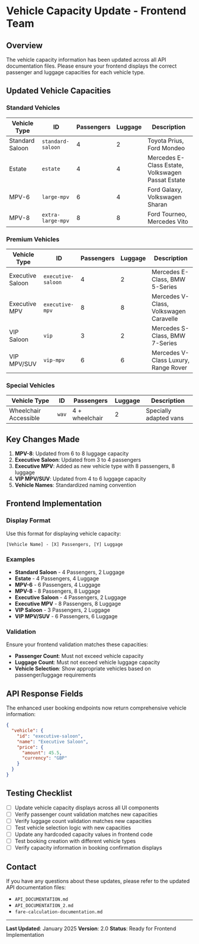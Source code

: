 # Vehicle Capacity Update - Frontend Team

## Overview

The vehicle capacity information has been updated across all API documentation files. Please ensure your frontend displays the correct passenger and luggage capacities for each vehicle type.

## Updated Vehicle Capacities

### Standard Vehicles
| Vehicle Type | ID | Passengers | Luggage | Description |
|--------------|----|------------|---------|-------------|
| Standard Saloon | `standard-saloon` | 4 | 2 | Toyota Prius, Ford Mondeo |
| Estate | `estate` | 4 | 4 | Mercedes E-Class Estate, Volkswagen Passat Estate |
| MPV-6 | `large-mpv` | 6 | 4 | Ford Galaxy, Volkswagen Sharan |
| MPV-8 | `extra-large-mpv` | 8 | 8 | Ford Tourneo, Mercedes Vito |

### Premium Vehicles
| Vehicle Type | ID | Passengers | Luggage | Description |
|--------------|----|------------|---------|-------------|
| Executive Saloon | `executive-saloon` | 4 | 2 | Mercedes E-Class, BMW 5-Series |
| Executive MPV | `executive-mpv` | 8 | 8 | Mercedes V-Class, Volkswagen Caravelle |
| VIP Saloon | `vip` | 3 | 2 | Mercedes S-Class, BMW 7-Series |
| VIP MPV/SUV | `vip-mpv` | 6 | 6 | Mercedes V-Class Luxury, Range Rover |

### Special Vehicles
| Vehicle Type | ID | Passengers | Luggage | Description |
|--------------|----|------------|---------|-------------|
| Wheelchair Accessible | `wav` | 4 + wheelchair | 2 | Specially adapted vans |

## Key Changes Made

1. **MPV-8**: Updated from 6 to 8 luggage capacity
2. **Executive Saloon**: Updated from 3 to 4 passengers
3. **Executive MPV**: Added as new vehicle type with 8 passengers, 8 luggage
4. **VIP MPV/SUV**: Updated from 4 to 6 luggage capacity
5. **Vehicle Names**: Standardized naming convention

## Frontend Implementation

### Display Format
Use this format for displaying vehicle capacity:
```
[Vehicle Name] - [X] Passengers, [Y] Luggage
```

### Examples
- **Standard Saloon** - 4 Passengers, 2 Luggage
- **Estate** - 4 Passengers, 4 Luggage
- **MPV-6** - 6 Passengers, 4 Luggage
- **MPV-8** - 8 Passengers, 8 Luggage
- **Executive Saloon** - 4 Passengers, 2 Luggage
- **Executive MPV** - 8 Passengers, 8 Luggage
- **VIP Saloon** - 3 Passengers, 2 Luggage
- **VIP MPV/SUV** - 6 Passengers, 6 Luggage

### Validation
Ensure your frontend validation matches these capacities:
- **Passenger Count**: Must not exceed vehicle capacity
- **Luggage Count**: Must not exceed vehicle luggage capacity
- **Vehicle Selection**: Show appropriate vehicles based on passenger/luggage requirements

## API Response Fields

The enhanced user booking endpoints now return comprehensive vehicle information:

```json
{
  "vehicle": {
    "id": "executive-saloon",
    "name": "Executive Saloon",
    "price": {
      "amount": 45.5,
      "currency": "GBP"
    }
  }
}
```

## Testing Checklist

- [ ] Update vehicle capacity displays across all UI components
- [ ] Verify passenger count validation matches new capacities
- [ ] Verify luggage count validation matches new capacities
- [ ] Test vehicle selection logic with new capacities
- [ ] Update any hardcoded capacity values in frontend code
- [ ] Test booking creation with different vehicle types
- [ ] Verify capacity information in booking confirmation displays

## Contact

If you have any questions about these updates, please refer to the updated API documentation files:
- `API_DOCUMENTATION.md`
- `API_DOCUMENTATION_2.md`
- `fare-calculation-documentation.md`

---

**Last Updated**: January 2025
**Version**: 2.0
**Status**: Ready for Frontend Implementation 